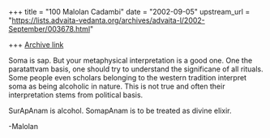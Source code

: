 +++
title = "100 Malolan Cadambi"
date = "2002-09-05"
upstream_url = "https://lists.advaita-vedanta.org/archives/advaita-l/2002-September/003678.html"

+++
[Archive link](https://lists.advaita-vedanta.org/archives/advaita-l/2002-September/003678.html)

Soma is sap. But your metaphysical interpretation is a good one. One the
paratattvam basis, one should try to understand the significane of all
rituals. Some people even scholars belonging to the western tradition
interpret soma as being alcoholic in nature. This is not true and often
their interpretation stems from political basis.

SurApAnam is alcohol. SomapAnam is to be treated as divine elixir.

-Malolan


